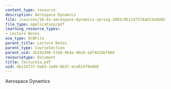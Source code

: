 ```yaml
---
content_type: resource
description: Aerospace Dynamics
file: /courses/16-61-aerospace-dynamics-spring-2003/db1147374a633a4b0b37ece01479e6b6_lecture1a.pdf
file_type: application/pdf
learning_resource_types:
- Lecture Notes
ocw_type: OCWFile
parent_title: Lecture Notes
parent_type: CourseSection
parent_uid: 3b192496-5160-9b4a-40a9-ad74d1bbf866
resourcetype: Document
title: lecture1a.pdf
uid: db114737-4a63-3a4b-0b37-ece01479e6b6
---
```

Aerospace Dynamics

